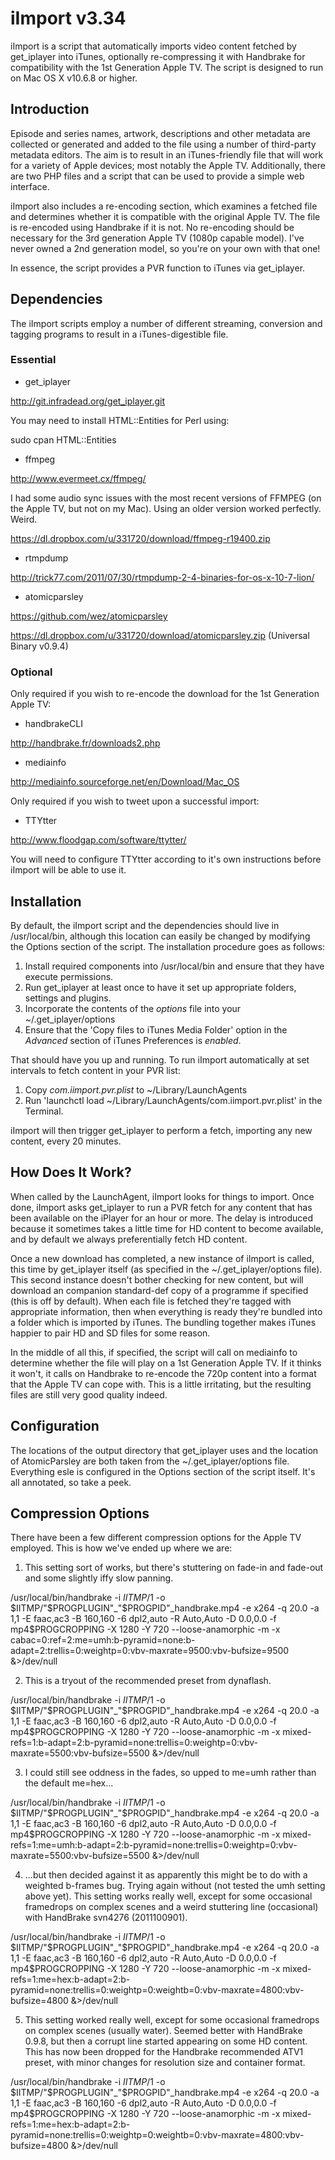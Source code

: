 iImport v3.34
=============

iImport is a script that automatically imports video content fetched by get_iplayer into iTunes, optionally re-compressing it with Handbrake for compatibility with the 1st Generation Apple TV. The script is designed to run on Mac OS X v10.6.8 or higher.


Introduction
------------

Episode and series names, artwork, descriptions and other metadata are collected or generated and added to the file using a number of third-party metadata editors. The aim is to result in an iTunes-friendly file that will work for a variety of Apple devices; most notably the Apple TV. Additionally, there are two PHP files and a script that can be used to provide a simple web interface.

iImport also includes a re-encoding section, which examines a fetched file and determines whether it is compatible with the original Apple TV. The file is re-encoded using Handbrake if it is not. No re-encoding should be necessary for the 3rd generation Apple TV (1080p capable model). I've never owned a 2nd generation model, so you're on your own with that one!

In essence, the script provides a PVR function to iTunes via get_iplayer.


Dependencies
------------

The iImport scripts employ a number of different streaming, conversion and tagging programs to result in a iTunes-digestible file.


### Essential

- get_iplayer

http://git.infradead.org/get_iplayer.git

You may need to install HTML::Entities for Perl using:

 sudo cpan HTML::Entities

- ffmpeg

http://www.evermeet.cx/ffmpeg/

I had some audio sync issues with the most recent versions of FFMPEG (on the Apple TV, but not on my Mac). Using an older version worked perfectly. Weird.

https://dl.dropbox.com/u/331720/download/ffmpeg-r19400.zip

- rtmpdump

http://trick77.com/2011/07/30/rtmpdump-2-4-binaries-for-os-x-10-7-lion/

- atomicparsley

https://github.com/wez/atomicparsley

https://dl.dropbox.com/u/331720/download/atomicparsley.zip (Universal Binary v0.9.4)


### Optional

Only required if you wish to re-encode the download for the 1st Generation Apple TV:

- handbrakeCLI

http://handbrake.fr/downloads2.php

- mediainfo

http://mediainfo.sourceforge.net/en/Download/Mac_OS


Only required if you wish to tweet upon a successful import:

- TTYtter

http://www.floodgap.com/software/ttytter/

You will need to configure TTYtter according to it's own instructions before iImport will be able to use it.


Installation
------------

By default, the iImport script and the dependencies should live in /usr/local/bin, although this location can easily be changed by modifying the Options section of the script. The installation procedure goes as follows:

1. Install required components into /usr/local/bin and ensure that they have execute permissions.
2. Run get_iplayer at least once to have it set up appropriate folders, settings and plugins.
3. Incorporate the contents of the *options* file into your ~/.get_iplayer/options 
4. Ensure that the 'Copy files to iTunes Media Folder' option in the *Advanced* section of iTunes Preferences is *enabled*.

That should have you up and running. To run iImport automatically at set intervals to fetch content in your PVR list:

1. Copy *com.iimport.pvr.plist* to ~/Library/LaunchAgents
2. Run 'launchctl load ~/Library/LaunchAgents/com.iimport.pvr.plist' in the Terminal.

iImport will then trigger get_iplayer to perform a fetch, importing any new content, every 20 minutes.


How Does It Work?
-----------------

When called by the LaunchAgent, iImport looks for things to import. Once done, iImport asks get_iplayer to run a PVR fetch for any content that has been available on the iPlayer for an hour or more. The delay is introduced because it sometimes takes a little time for HD content to become available, and by default we always preferentially fetch HD content.

Once a new download has completed, a new instance of iImport is called, this time by get_iplayer itself (as specified in the ~/.get_iplayer/options file). This second instance doesn't bother checking for new content, but will download an companion standard-def copy of a programme if specified (this is off by default). When each file is fetched they're tagged with appropriate information, then when everything is ready they're bundled into a folder which is imported by iTunes. The bundling together makes iTunes happier to pair HD and SD files for some reason.

In the middle of all this, if specified, the script will call on mediainfo to determine whether the file will play on a 1st Generation Apple TV. If it thinks it won't, it calls on Handbrake to re-encode the 720p content into a format that the Apple TV can cope with. This is a little irritating, but the resulting files are still very good quality indeed.


Configuration
-------------

The locations of the output directory that get_iplayer uses and the location of AtomicParsley are both taken from the ~/.get_iplayer/options file. Everything esle is configured in the Options section of the script itself. It's all annotated, so take a peek.


Compression Options
-------------------

There have been a few different compression options for the Apple TV employed. This is how we've ended up where we are:

1. This setting sort of works, but there's stuttering on fade-in and fade-out and some slightly iffy slow panning.

/usr/local/bin/handbrake -i $IITMP/$1 -o $IITMP/"$PROGPLUGIN"_"$PROGPID"_handbrake.mp4 -e x264 -q 20.0 -a 1,1 -E faac,ac3 -B 160,160 -6 dpl2,auto -R Auto,Auto -D 0.0,0.0 -f mp4$PROGCROPPING -X 1280 -Y 720 --loose-anamorphic -m -x cabac=0:ref=2:me=umh:b-pyramid=none:b-adapt=2:trellis=0:weightp=0:vbv-maxrate=9500:vbv-bufsize=9500 &>/dev/null

2. This is a tryout of the recommended preset from dynaflash. 

/usr/local/bin/handbrake -i $IITMP/$1 -o $IITMP/"$PROGPLUGIN"_"$PROGPID"_handbrake.mp4 -e x264 -q 20.0 -a 1,1 -E faac,ac3 -B 160,160 -6 dpl2,auto -R Auto,Auto -D 0.0,0.0 -f mp4$PROGCROPPING -X 1280 -Y 720 --loose-anamorphic -m -x mixed-refs=1:b-adapt=2:b-pyramid=none:trellis=0:weightp=0:vbv-maxrate=5500:vbv-bufsize=5500 &>/dev/null

3. I could still see oddness in the fades, so upped to me=umh rather than the default me=hex...

/usr/local/bin/handbrake -i $IITMP/$1 -o $IITMP/"$PROGPLUGIN"_"$PROGPID"_handbrake.mp4 -e x264 -q 20.0 -a 1,1 -E faac,ac3 -B 160,160 -6 dpl2,auto -R Auto,Auto -D 0.0,0.0 -f mp4$PROGCROPPING -X 1280 -Y 720 --loose-anamorphic -m -x mixed-refs=1:me=umh:b-adapt=2:b-pyramid=none:trellis=0:weightp=0:vbv-maxrate=5500:vbv-bufsize=5500 &>/dev/null

4. ...but then decided against it as apparently this might be to do with a weighted b-frames bug. Trying again without (not tested the umh setting above yet). This setting works really well, except for some occasional framedrops on complex scenes and a weird stuttering line (occasional) with HandBrake svn4276 (2011100901).

/usr/local/bin/handbrake -i $IITMP/$1 -o $IITMP/"$PROGPLUGIN"_"$PROGPID"_handbrake.mp4 -e x264 -q 20.0 -a 1,1 -E faac,ac3 -B 160,160 -6 dpl2,auto -R Auto,Auto -D 0.0,0.0 -f mp4$PROGCROPPING -X 1280 -Y 720 --loose-anamorphic -m -x mixed-refs=1:me=hex:b-adapt=2:b-pyramid=none:trellis=0:weightp=0:weightb=0:vbv-maxrate=4800:vbv-bufsize=4800 &>/dev/null

5.  This setting worked really well, except for some occasional framedrops on complex scenes (usually water). Seemed better with HandBrake 0.9.8, but then a corrupt line started appearing on some HD content. This has now been dropped for the Handbrake recommended ATV1 preset, with minor changes for resolution size and container format.

/usr/local/bin/handbrake -i $IITMP/$1 -o $IITMP/"$PROGPLUGIN"_"$PROGPID"_handbrake.mp4 -e x264 -q 20.0 -a 1,1 -E faac,ac3 -B 160,160 -6 dpl2,auto -R Auto,Auto -D 0.0,0.0 -f mp4$PROGCROPPING -X 1280 -Y 720 --loose-anamorphic -m -x mixed-refs=1:me=hex:b-adapt=2:b-pyramid=none:trellis=0:weightp=0:weightb=0:vbv-maxrate=4800:vbv-bufsize=4800 &>/dev/null


